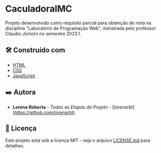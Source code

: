 # CaculadoraIMC

Projeto desenvolvido como requisito parcial para obtenção de nota na disciplina "Laboratório de Programação Web", ministrada pelo professor Cláudio Júniorn no semestre 2023.1.

## 🛠️ Construído com

* [HTML](https://www.w3.org/TR/2011/WD-html5-20110405/)
* [CSS](https://developer.mozilla.org/en-US/docs/Web/CSS)
* [JavaScript](https://developer.mozilla.org/en-US/docs/Web/JavaScript)

## ✒️ Autora
* **Lorena Roberta** - *Todas as Etapas do Projeto* - [lorenarbt] (https://github.com/lorenarbt)

## 📄 Licença

Este projeto está sob a licença MIT - veja o arquivo [LICENSE.md]([https://github.com/usuario/projeto/licenca](https://github.com/lorenarbt/CaculadoraIMC/blob/main/LICENSE)) para detalhes.

